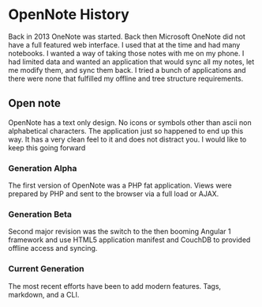 # OpenNote History

Back in 2013 OneNote was started. Back then Microsoft OneNote did not have a full featured web interface. I used that at the time and had many notebooks. I wanted a way of taking those notes with me on my phone. I had limited data and wanted an application that would sync all my notes, let me modify them, and sync them back. I tried a bunch of applications and there were none that fulfilled my offline and tree structure requirements.

## Open note
OpenNote has a text only design. No icons or symbols other than ascii non alphabetical characters. The application just so happened to end up this way. It has a very clean feel to it and does not distract you. I would like to keep this going forward
### Generation Alpha
The first version of OpenNote was a PHP fat application. Views were prepared by PHP and sent to the browser via a full load or AJAX.

### Generation Beta
Second major revision was the switch to the then booming Angular 1 framework and use HTML5 application manifest and CouchDB to provided offline access and syncing.

### Current Generation
The most recent efforts have been to add modern features. Tags, markdown, and a CLI.
